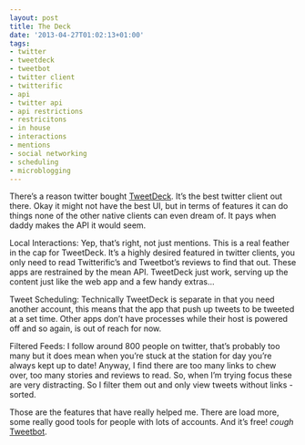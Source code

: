 ```yaml
---
layout: post
title: The Deck
date: '2013-04-27T01:02:13+01:00'
tags:
- twitter
- tweetdeck
- tweetbot
- twitter client
- twitterific
- api
- twitter api
- api restrictions
- restricitons
- in house
- interactions
- mentions
- social networking
- scheduling
- microblogging
---
```

There’s a reason twitter bought [TweetDeck](http://tweetdeck.com/). It’s the best twitter client out there. Okay it might not have the best UI, but in terms of features it can do things none of the other native clients can even dream of. It pays when daddy makes the API it would seem.

Local Interactions: Yep, that’s right, not just mentions. This is a real feather in the cap for TweetDeck. It’s a highly desired featured in twitter clients, you only need to read Twitterific’s and Tweetbot’s reviews to find that out. These apps are restrained by the mean API. TweetDeck just work, serving up the content just like the web app and a few handy extras…

Tweet Scheduling: Technically TweetDeck is separate in that you need another account, this means that the app that push up tweets to be tweeted at a set time. Other apps don’t have processes while their host is powered off and so again, is out of reach for now.

Filtered Feeds: I follow around 800 people on twitter, that’s probably too many but it does mean when you’re stuck at the station for day you’re always kept up to date! Anyway, I find there are too many links to chew over, too many stories and reviews to read. So, when I’m trying focus these are very distracting. So I filter them out and only view tweets without links - sorted.

Those are the features that have really helped me. There are load more, some really good tools for people with lots of accounts. And it’s free! *cough* [Tweetbot](http://target.georiot.com/Proxy.ashx?grid=13350&GR_URL=https%3a%2f%2fitunes.apple.com%2fus%2fapp%2ftweetbot-for-twitter%2fid557168941%3fls%3d1%26mt%3d12).
